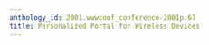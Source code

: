 ```yaml
---
anthology_id: 2001.wwwconf_conference-2001p.67
title: Personalized Portal for Wireless Devices
---
```

